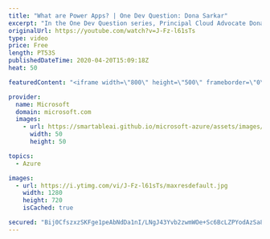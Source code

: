 ```yaml
---
title: "What are Power Apps? | One Dev Question: Dona Sarkar"
excerpt: "In the One Dev Question series, Principal Cloud Advocate Dona Sarkar explains what Power Apps are.    For more information, visit: https://powerapps.microsoft.com/?WT.mc_id=onedevquestion-c9-donasa Try Azure for free: https://aka.ms/TryAzure7"
originalUrl: https://youtube.com/watch?v=J-Fz-l61sTs
type: video
price: Free
length: PT53S
publishedDateTime: 2020-04-20T15:09:18Z
heat: 50

featuredContent: "<iframe width=\"800\" height=\"500\" frameborder=\"0\" src=\"https://www.youtube.com/embed/J-Fz-l61sTs\" allow=\"accelerometer; autoplay; encrypted-media; gyroscope; picture-in-picture\" allowfullscreen></iframe>"

provider:
  name: Microsoft
  domain: microsoft.com
  images:
    - url: https://smartableai.github.io/microsoft-azure/assets/images/organizations/microsoft.com-50x50.jpg
      width: 50
      height: 50

topics:
  - Azure

images:
  - url: https://i.ytimg.com/vi/J-Fz-l61sTs/maxresdefault.jpg
    width: 1280
    height: 720
    isCached: true

secured: "Bij0CfszxzSKFge1peAbNdDa1nI/LNgJ43Yvb2zwmWOe+Sc6BcLZPYodAzSa835Q/PhnP3gDU5pBG0ypTePhETt2YPwrIYiT4sWu0jRHna81T5+TkwYRP864TVOdtgdbP8osZw7KygUXmT1SxYQvwT/ms6dhWr3is6BWkBjJV4ET2Q3lFIPrX9qlyLV5LKbK7aWZ15W1zxEJ0UjP3yfsS2yN7LpFEkGENFJ/xx8wMnFe1JHCE1WI8MnmQaYIfD+urhbFE2MIyBbpwSTI+gR8rTIjn1BzUSsebpzL4oP2jz4Pi8bY6ga/ufLZUvJ7i5sU5A9HGLBOOVE22rGL4bjeAYBW3HIssvF9xdTqAZaCdynCnXyfhSMtTwk+/OntWo5UBVLpPqSBirkvSJOPvWeWCZGP0q16bUngbilIaeUgtAo=;TisMXFKf+Z+HSe1nTwnIpA=="
---
```


